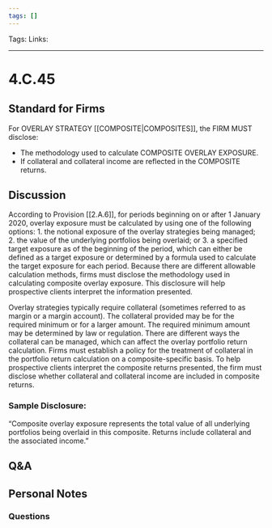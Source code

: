 ```yaml
---
tags: []
---
```

Tags:
Links: 
___
# 4.C.45
## Standard for Firms
For OVERLAY STRATEGY [[COMPOSITE|COMPOSITES]], the FIRM MUST disclose:
- The methodology used to calculate COMPOSITE OVERLAY EXPOSURE.
- If collateral and collateral income are reflected in the COMPOSITE returns.
## Discussion
According to Provision [[2.A.6]], for periods beginning on or after 1 January 2020, overlay exposure must be calculated by using one of the following options:
	1. the notional exposure of the overlay strategies being managed;
	2. the value of the underlying portfolios being overlaid; or
	3. a specified target exposure as of the beginning of the period, which can either be defined as a target exposure or determined by a formula used to calculate the target exposure for each period.
Because there are different allowable calculation methods, firms must disclose the methodology used in calculating composite overlay exposure. This disclosure will help prospective clients interpret the information presented.

Overlay strategies typically require collateral (sometimes referred to as margin or a margin account). The collateral provided may be for the required minimum or for a larger amount. The required minimum amount may be determined by law or regulation. There are different ways the collateral can be managed, which can affect the overlay portfolio return calculation. Firms must establish a policy for the treatment of collateral in the portfolio return calculation on a composite-specific basis. To help prospective clients interpret the composite returns presented, the firm must disclose whether collateral and collateral income are included in composite returns.
### Sample Disclosure:
“Composite overlay exposure represents the total value of all underlying portfolios being overlaid in this composite. Returns include collateral and the associated income.”
## Q&A

## Personal Notes

### Questions